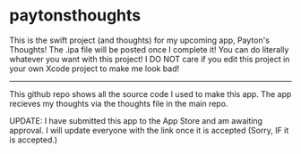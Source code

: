 # paytonsthoughts
This is the swift project (and thoughts) for my upcoming app, Payton's Thoughts! The .ipa file will be posted once I complete it! You can do literally whatever you want with this project! I DO NOT care if you edit this project in your own Xcode project to make me look bad!

__________

This github repo shows all the source code I used to make this app. The app recieves my thoughts via the thoughts file in the main repo. 

UPDATE: I have submitted this app to the App Store and am awaiting approval. I will update everyone with the link once it is accepted (Sorry, IF it is accepted.)
